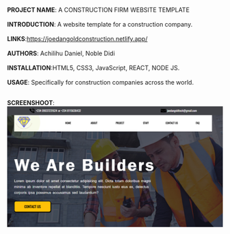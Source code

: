**PROJECT NAME**: A CONSTRUCTION FIRM WEBSITE TEMPLATE <br/> <br/>
**INTRODUCTION**: A website template for a construction company.  <br/> <br/>
**LINKS**:https://joedangoldconstruction.netlify.app/  <br/> <br/>
**AUTHORS**: Achilihu Daniel, Noble Didi  <br/> <br/>
**INSTALLATION**:HTML5, CSS3, JavaScript, REACT, NODE JS.  <br/> <br/>
**USAGE**: Specifically for construction companies across the world.  <br/> <br/>

**SCREENSHOOT**: <img  src='https://github.com/Achilihudaniel07/alx-build-your-portfolio-project/blob/master/Home%20Page.png'  />
